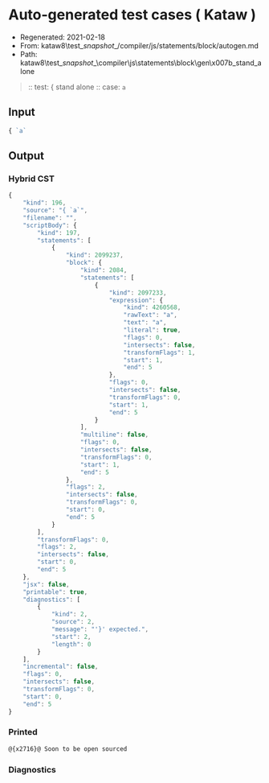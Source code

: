# Auto-generated test cases ( Kataw )
- Regenerated: 2021-02-18
- From: kataw8\test\__snapshot__/compiler/js/statements/block/autogen.md
- Path: kataw8\test\__snapshot__\compiler\js\statements\block\gen\x007b_stand_alone
> :: test: { stand alone
> :: case: `a`
## Input

`````js
{ `a`
`````

## Output


### Hybrid CST


```javascript
{
    "kind": 196,
    "source": "{ `a`",
    "filename": "",
    "scriptBody": {
        "kind": 197,
        "statements": [
            {
                "kind": 2099237,
                "block": {
                    "kind": 2084,
                    "statements": [
                        {
                            "kind": 2097233,
                            "expression": {
                                "kind": 4260568,
                                "rawText": "a",
                                "text": "a",
                                "literal": true,
                                "flags": 0,
                                "intersects": false,
                                "transformFlags": 1,
                                "start": 1,
                                "end": 5
                            },
                            "flags": 0,
                            "intersects": false,
                            "transformFlags": 0,
                            "start": 1,
                            "end": 5
                        }
                    ],
                    "multiline": false,
                    "flags": 0,
                    "intersects": false,
                    "transformFlags": 0,
                    "start": 1,
                    "end": 5
                },
                "flags": 2,
                "intersects": false,
                "transformFlags": 0,
                "start": 0,
                "end": 5
            }
        ],
        "transformFlags": 0,
        "flags": 2,
        "intersects": false,
        "start": 0,
        "end": 5
    },
    "jsx": false,
    "printable": true,
    "diagnostics": [
        {
            "kind": 2,
            "source": 2,
            "message": "'}' expected.",
            "start": 2,
            "length": 0
        }
    ],
    "incremental": false,
    "flags": 0,
    "intersects": false,
    "transformFlags": 0,
    "start": 0,
    "end": 5
}
```

### Printed


```javascript
@{x2716}@ Soon to be open sourced
```

### Diagnostics


```javascript

```

